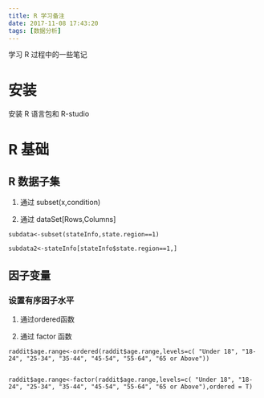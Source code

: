 ```yaml
---
title: R 学习备注
date: 2017-11-08 17:43:20
tags: [数据分析]
---
```

学习 R 过程中的一些笔记<!--more-->
# 安装
安装 R 语言包和 R-studio
# R 基础
## R 数据子集
1. 通过 subset(x,condition)

2. 通过 dataSet[Rows,Columns]

```{r}
subdata<-subset(stateInfo,state.region==1)

subdata2<-stateInfo[stateInfo$state.region==1,]
```

## 因子变量
### 设置有序因子水平

1. 通过ordered函数

2. 通过 factor 函数

```
raddit$age.range<-ordered(raddit$age.range,levels=c( "Under 18", "18-24", "25-34", "35-44", "45-54", "55-64", "65 or Above"))


raddit$age.range<-factor(raddit$age.range,levels=c( "Under 18", "18-24", "25-34", "35-44", "45-54", "55-64", "65 or Above"),ordered = T)
```
